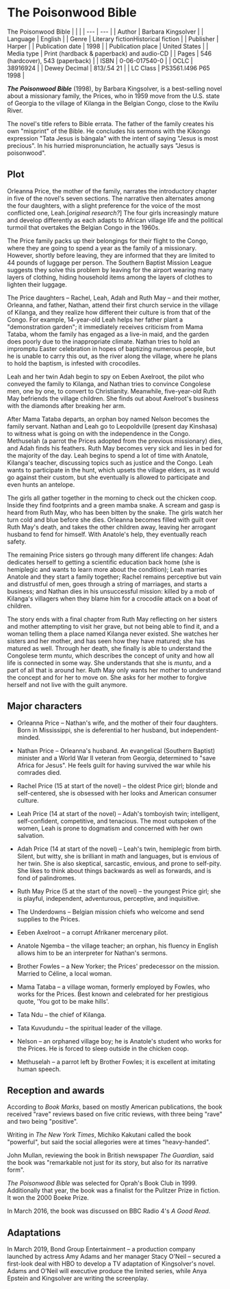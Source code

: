 # The Poisonwood Bible

The Poisonwood Bible 
|  | |
| --- | --- |
| Author | Barbara Kingsolver |
| Language | English |
| Genre | Literary fictionHistorical fiction |
| Publisher | Harper |
| Publication date | 1998 |
| Publication place | United States |
| Media type | Print (hardback \& paperback) and audio-CD |
| Pages | 546 (hardcover), 543 (paperback) |
| ISBN | 0-06-017540-0 |
| OCLC | 38916924 |
| Dewey Decimal | 813/.54 21 |
| LC Class | PS3561\.I496 P65 1998 |

***The Poisonwood Bible*** (1998\), by Barbara Kingsolver, is a best-selling novel about a missionary family, the Prices, who in 1959 move from the U.S. state of Georgia to the village of Kilanga in the Belgian Congo, close to the Kwilu River. 

The novel's title refers to Bible errata. The father of the family creates his own "misprint" of the Bible. He concludes his sermons with the Kikongo expression "Tata Jesus is bängala" with the intent of saying "Jesus is most precious". In his hurried mispronunciation, he actually says "Jesus is poisonwood".

Plot
----

Orleanna Price, the mother of the family, narrates the introductory chapter in five of the novel's seven sections. The narrative then alternates among the four daughters, with a slight preference for the voice of the most conflicted one, Leah.\[*original research?*] The four girls increasingly mature and develop differently as each adapts to African village life and the political turmoil that overtakes the Belgian Congo in the 1960s.

The Price family packs up their belongings for their flight to the Congo, where they are going to spend a year as the family of a missionary. However, shortly before leaving, they are informed that they are limited to 44 pounds of luggage per person. The Southern Baptist Mission League suggests they solve this problem by leaving for the airport wearing many layers of clothing, hiding household items among the layers of clothes to lighten their luggage.

The Price daughters – Rachel, Leah, Adah and Ruth May – and their mother, Orleanna, and father, Nathan, attend their first church service in the village of Kilanga, and they realize how different their culture is from that of the Congo. For example, 14-year-old Leah helps her father plant a "demonstration garden"; it immediately receives criticism from Mama Tataba, whom the family has engaged as a live-in maid, and the garden does poorly due to the inappropriate climate. Nathan tries to hold an impromptu Easter celebration in hopes of baptizing numerous people, but he is unable to carry this out, as the river along the village, where he plans to hold the baptism, is infested with crocodiles.

Leah and her twin Adah begin to spy on Eeben Axelroot, the pilot who conveyed the family to Kilanga, and Nathan tries to convince Congolese men, one by one, to convert to Christianity. Meanwhile, five-year-old Ruth May befriends the village children. She finds out about Axelroot's business with the diamonds after breaking her arm.

After Mama Tataba departs, an orphan boy named Nelson becomes the family servant. Nathan and Leah go to Leopoldville (present day Kinshasa) to witness what is going on with the independence in the Congo. Methuselah (a parrot the Prices adopted from the previous missionary) dies, and Adah finds his feathers. Ruth May becomes very sick and lies in bed for the majority of the day. Leah begins to spend a lot of time with Anatole, Kilanga's teacher, discussing topics such as justice and the Congo. Leah wants to participate in the hunt, which upsets the village elders, as it would go against their custom, but she eventually is allowed to participate and even hunts an antelope.

The girls all gather together in the morning to check out the chicken coop. Inside they find footprints and a green mamba snake. A scream and gasp is heard from Ruth May, who has been bitten by the snake. The girls watch her turn cold and blue before she dies. Orleanna becomes filled with guilt over Ruth May's death, and takes the other children away, leaving her arrogant husband to fend for himself. With Anatole's help, they eventually reach safety.

The remaining Price sisters go through many different life changes: Adah dedicates herself to getting a scientific education back home (she is hemiplegic and wants to learn more about the condition); Leah marries Anatole and they start a family together; Rachel remains perceptive but vain and distrustful of men, goes through a string of marriages, and starts a business; and Nathan dies in his unsuccessful mission: killed by a mob of Kilanga's villagers when they blame him for a crocodile attack on a boat of children.

The story ends with a final chapter from Ruth May reflecting on her sisters and mother attempting to visit her grave, but not being able to find it, and a woman telling them a place named Kilanga never existed. She watches her sisters and her mother, and has seen how they have matured; she has matured as well. Through her death, she finally is able to understand the Congolese term *muntu*, which describes the concept of unity and how all life is connected in some way. She understands that she is *muntu*, and a part of all that is around her. Ruth May only wants her mother to understand the concept and for her to move on. She asks for her mother to forgive herself and not live with the guilt anymore.

Major characters
----------------

* Orleanna Price – Nathan's wife, and the mother of their four daughters. Born in Mississippi, she is deferential to her husband, but independent-minded.
* Nathan Price – Orleanna's husband. An evangelical (Southern Baptist) minister and a World War II veteran from Georgia, determined to "save Africa for Jesus". He feels guilt for having survived the war while his comrades died.
* Rachel Price (15 at start of the novel) – the oldest Price girl; blonde and self-centered, she is obsessed with her looks and American consumer culture.
* Leah Price (14 at start of the novel) – Adah's tomboyish twin; intelligent, self-confident, competitive, and tenacious. The most outspoken of the women, Leah is prone to dogmatism and concerned with her own salvation.
* Adah Price (14 at start of the novel) – Leah's twin, hemiplegic from birth. Silent, but witty, she is brilliant in math and languages, but is envious of her twin. She is also skeptical, sarcastic, envious, and prone to self-pity. She likes to think about things backwards as well as forwards, and is fond of palindromes.
* Ruth May Price (5 at the start of the novel) – the youngest Price girl; she is playful, independent, adventurous, perceptive, and inquisitive.

* The Underdowns – Belgian mission chiefs who welcome and send supplies to the Prices.
* Eeben Axelroot – a corrupt Afrikaner mercenary pilot.
* Anatole Ngemba – the village teacher; an orphan, his fluency in English allows him to be an interpreter for Nathan's sermons.
* Brother Fowles – a New Yorker; the Prices' predecessor on the mission. Married to Céline, a local woman.
* Mama Tataba – a village woman, formerly employed by Fowles, who works for the Prices. Best known and celebrated for her prestigious quote, 'You got to be make hills'.
* Tata Ndu – the chief of Kilanga.
* Tata Kuvudundu – the spiritual leader of the village.
* Nelson – an orphaned village boy; he is Anatole's student who works for the Prices. He is forced to sleep outside in the chicken coop.
* Methuselah – a parrot left by Brother Fowles; it is excellent at imitating human speech.

Reception and awards
--------------------

According to *Book Marks*, based on mostly American publications, the book received "rave" reviews based on five critic reviews, with three being "rave" and two being "positive".

Writing in *The New York Times*, Michiko Kakutani called the book "powerful", but said the social allegories were at times "heavy-handed".

John Mullan, reviewing the book in British newspaper *The Guardian*, said the book was "remarkable not just for its story, but also for its narrative form".

*The Poisonwood Bible* was selected for Oprah's Book Club in 1999\. Additionally that year, the book was a finalist for the Pulitzer Prize in fiction. It won the 2000 Boeke Prize.

In March 2016, the book was discussed on BBC Radio 4's *A Good Read*.

Adaptations
-----------

In March 2019, Bond Group Entertainment – a production company launched by actress Amy Adams and her manager Stacy O'Neil – secured a first-look deal with HBO to develop a TV adaptation of Kingsolver's novel. Adams and O’Neil will executive produce the limited series, while Anya Epstein and Kingsolver are writing the screenplay.